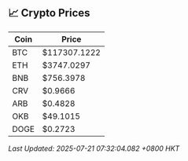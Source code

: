## 📈 Crypto Prices

| Coin | Price |
| ---- | ----- |
| BTC | $117307.1222 |
| ETH | $3747.0297 |
| BNB | $756.3978 |
| CRV | $0.9666 |
| ARB | $0.4828 |
| OKB | $49.1015 |
| DOGE | $0.2723 |

_Last Updated: 2025-07-21 07:32:04.082 +0800 HKT_